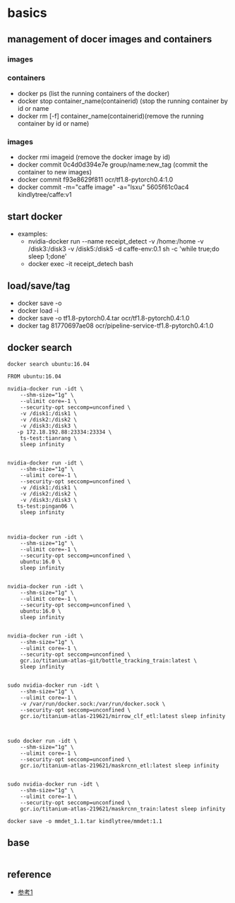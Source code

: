 # basics
## management of docer images and containers
### images
### containers
- docker ps (list the running containers of the docker)
- docker stop container_name(containerid) (stop the running container by id or name
- docker rm [-f] container_name(containerid)(remove the running container by id or name)

### images
- docker rmi imageid (remove the docker image by id)
- docker commit  0c4d0d394e7e group/name:new_tag (commit the container to new images)
- docker commit f93e8629f811 ocr/tf1.8-pytorch0.4:1.0
- docker commit -m="caffe image" -a="lsxu" 5605f61c0ac4 kindlytree/caffe:v1

## start docker
- examples:
  - nvidia-docker run --name receipt_detect -v /home:/home  -v /disk3:/disk3  -v /disk5:/disk5 -d  caffe-env:0.1 sh -c 'while true;do sleep 1;done'
  - docker exec -it receipt_detech bash

## load/save/tag
- docker save -o <path for generated tar file> <image name>
- docker load -i <path to image tar file>
- docker save -o tf1.8-pytorch0.4.tar ocr/tf1.8-pytorch0.4:1.0
- docker tag 81770697ae08 ocr/pipeline-service-tf1.8-pytorch0.4:1.0

## docker search
```
docker search ubuntu:16.04

FROM ubuntu:16.04

```


```
nvidia-docker run -idt \
    --shm-size="1g" \
    --ulimit core=-1 \
    --security-opt seccomp=unconfined \
    -v /disk1:/disk1 \
    -v /disk2:/disk2 \
    -v /disk3:/disk3 \
   -p 172.18.192.88:23334:23334 \
    ts-test:tianrang \
    sleep infinity


nvidia-docker run -idt \
    --shm-size="1g" \
    --ulimit core=-1 \
    --security-opt seccomp=unconfined \
    -v /disk1:/disk1 \
    -v /disk2:/disk2 \
    -v /disk3:/disk3 \
   ts-test:pingan06 \
    sleep infinity



nvidia-docker run -idt \
    --shm-size="1g" \
    --ulimit core=-1 \
    --security-opt seccomp=unconfined \
    ubuntu:16.0 \
    sleep infinity


nvidia-docker run -idt \
    --shm-size="1g" \
    --ulimit core=-1 \
    --security-opt seccomp=unconfined \
    ubuntu:16.0 \
    sleep infinity


nvidia-docker run -idt \
    --shm-size="1g" \
    --ulimit core=-1 \
    --security-opt seccomp=unconfined \
    gcr.io/titanium-atlas-git/bottle_tracking_train:latest \
    sleep infinity


sudo nvidia-docker run -idt \
    --shm-size="1g" \
    --ulimit core=-1 \
    -v /var/run/docker.sock:/var/run/docker.sock \
    --security-opt seccomp=unconfined \
    gcr.io/titanium-atlas-219621/mirrow_clf_etl:latest sleep infinity



sudo docker run -idt \
    --shm-size="1g" \
    --ulimit core=-1 \
    --security-opt seccomp=unconfined \
    gcr.io/titanium-atlas-219621/maskrcnn_etl:latest sleep infinity


sudo nvidia-docker run -idt \
    --shm-size="1g" \
    --ulimit core=-1 \
    --security-opt seccomp=unconfined \
    gcr.io/titanium-atlas-219621/maskrcnn_train:latest sleep infinity

docker save -o mmdet_1.1.tar kindlytree/mmdet:1.1
```

## base

```
```

## reference
- [参考1](http://www.docker.org.cn/book/docker/prepare-docker-5.html)